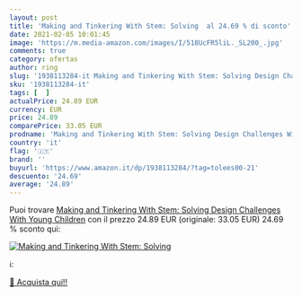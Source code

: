 ```yaml
---
layout: post
title: 'Making and Tinkering With Stem: Solving  al 24.69 % di sconto'
date: 2021-02-05 10:01:45
image: 'https://m.media-amazon.com/images/I/518UcFR5liL._SL200_.jpg'
comments: true
category: ofertas
author: ring
slug: '1938113284-it Making and Tinkering With Stem: Solving Design Challenges...'
sku: '1938113284-it'
tags: [  ]
actualPrice: 24.89 EUR
currency: EUR
price: 24.89
comparePrice: 33.05 EUR
prodname: 'Making and Tinkering With Stem: Solving Design Challenges With Young Children'
country: 'it'
flag: '🇮🇹'
brand: ''
buyurl: 'https://www.amazon.it/dp/1938113284/?tag=tolees00-21'
descuento: '24.69'
average: '24.89'
---
```


Puoi trovare [Making and Tinkering With Stem: Solving Design Challenges With Young Children](https://www.amazon.it/dp/1938113284/?tag=tolees00-21) con il prezzo 24.89 EUR (originale: 33.05 EUR) 24.69 % sconto qui:

[![Making and Tinkering With Stem: Solving ](https://m.media-amazon.com/images/I/518UcFR5liL._SL200_.jpg)](https://www.amazon.it/dp/1938113284/?tag=tolees00-21)

ℹ️:


[🛒 Acquista qui!!](https://www.amazon.it/dp/1938113284/?tag=tolees00-21)
